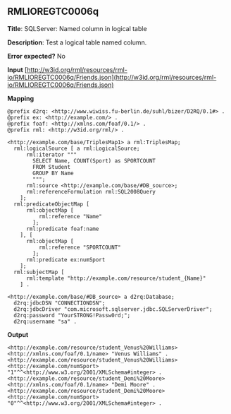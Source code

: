 ## RMLIOREGTC0006q

**Title**: SQLServer: Named column in logical table

**Description**: Test a logical table named column.

**Error expected?** No

**Input**
 [http://w3id.org/rml/resources/rml-io/RMLIOREGTC0006q/Friends.json](http://w3id.org/rml/resources/rml-io/RMLIOREGTC0006q/Friends.json)

**Mapping**
```
@prefix d2rq: <http://www.wiwiss.fu-berlin.de/suhl/bizer/D2RQ/0.1#> .
@prefix ex: <http://example.com/> .
@prefix foaf: <http://xmlns.com/foaf/0.1/> .
@prefix rml: <http://w3id.org/rml/> .

<http://example.com/base/TriplesMap1> a rml:TriplesMap;
  rml:logicalSource [ a rml:LogicalSource;
      rml:iterator """
        SELECT Name, COUNT(Sport) as SPORTCOUNT
        FROM Student
        GROUP BY Name
        """;
      rml:source <http://example.com/base/#DB_source>;
      rml:referenceFormulation rml:SQL2008Query
    ];
  rml:predicateObjectMap [
      rml:objectMap [
          rml:reference "Name"
        ];
      rml:predicate foaf:name
    ], [
      rml:objectMap [
          rml:reference "SPORTCOUNT"
        ];
      rml:predicate ex:numSport
    ];
  rml:subjectMap [
      rml:template "http://example.com/resource/student_{Name}"
    ] .

<http://example.com/base/#DB_source> a d2rq:Database;
  d2rq:jdbcDSN "CONNECTIONDSN";
  d2rq:jdbcDriver "com.microsoft.sqlserver.jdbc.SQLServerDriver";
  d2rq:password "YourSTRONG!Passw0rd;";
  d2rq:username "sa" .

```

**Output**
```
<http://example.com/resource/student_Venus%20Williams> <http://xmlns.com/foaf/0.1/name> "Venus Williams" . 
<http://example.com/resource/student_Venus%20Williams> <http://example.com/numSport> "1"^^<http://www.w3.org/2001/XMLSchema#integer> . 
<http://example.com/resource/student_Demi%20Moore> <http://xmlns.com/foaf/0.1/name> "Demi Moore" . 
<http://example.com/resource/student_Demi%20Moore> <http://example.com/numSport> "0"^^<http://www.w3.org/2001/XMLSchema#integer> . 




```

